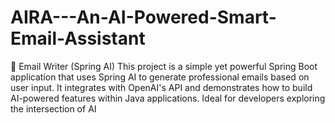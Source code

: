 # AIRA---An-AI-Powered-Smart-Email-Assistant
🚀 Email Writer (Spring AI) This project is a simple yet powerful Spring Boot application that uses Spring AI to generate professional emails based on user input. It integrates with OpenAI's API and demonstrates how to build AI-powered features within Java applications. Ideal for developers exploring the intersection of AI
